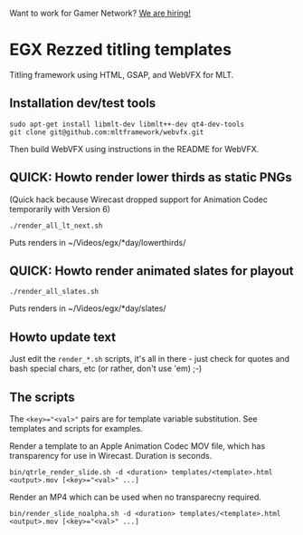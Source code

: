 Want to work for Gamer Network? [We are hiring!](http://www.gamesindustry.biz/jobs/gamer-network)

# EGX Rezzed titling templates

Titling framework using HTML, GSAP, and WebVFX for MLT.

## Installation dev/test tools

```
sudo apt-get install libmlt-dev libmlt++-dev qt4-dev-tools
git clone git@github.com:mltframework/webvfx.git
```

Then build WebVFX using instructions in the README for WebVFX.

## QUICK: Howto render lower thirds as static PNGs

(Quick hack because Wirecast dropped support for Animation Codec temporarily with Version 6)
 
```
./render_all_lt_next.sh
```

Puts renders in ~/Videos/egx/*day/lowerthirds/

## QUICK: Howto render animated slates for playout

```
./render_all_slates.sh
```

Puts renders in ~/Videos/egx/*day/slates/

## Howto update text

Just edit the `render_*.sh` scripts, it's all in there - just check for quotes and bash special chars, etc (or rather, don't use 'em) ;-)

## The scripts

The `<key>="<val>"` pairs are for template variable substitution. See templates and scripts for examples.

Render a template to an Apple Animation Codec MOV file, which has transparency for use in Wirecast. Duration is seconds.

```
bin/qtrle_render_slide.sh -d <duration> templates/<template>.html <output>.mov [<key>="<val>" ...]
```

Render an MP4 which can be used when no transparecny required.
```
bin/render_slide_noalpha.sh -d <duration> templates/<template>.html <output>.mov [<key>="<val>" ...]
```





